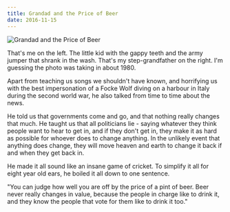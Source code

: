 ```yaml
---
title: Grandad and the Price of Beer
date: 2016-11-15
---
```


![Grandad and the Price of Beer](https://source.unsplash.com/0gkw_9fy0eQ/1600x900)

That's me on the left. The little kid with the gappy teeth and the army jumper that shrank in the wash. That's my step-grandfather on the right. I'm guessing the photo was taking in about 1980.

Apart from teaching us songs we shouldn't have known, and horrifying us with the best impersonation of a Focke Wolf diving on a harbour in Italy during the second world war, he also talked from time to time about the news.

He told us that governments come and go, and that nothing really changes that much. He taught us that all politicians lie - saying whatever they think people want to hear to get in, and if they don't get in, they make it as hard as possible for whoever does to change anything. In the unlikely event that anything does change, they will move heaven and earth to change it back if and when they get back in.

He made it all sound like an insane game of cricket. To simplify it all for eight year old ears, he boiled it all down to one sentence.

"You can judge how well you are off by the price of a pint of beer. Beer never really changes in value, because the people in charge like to drink it, and they know the people that vote for them like to drink it too."